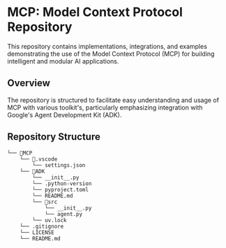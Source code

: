 # MCP: Model Context Protocol Repository

This repository contains implementations, integrations, and examples demonstrating the use of the Model Context Protocol (MCP) for building intelligent and modular AI applications.

## Overview

The repository is structured to facilitate easy understanding and usage of MCP with various toolkit's, particularly emphasizing integration with Google's Agent Development Kit (ADK).

## Repository Structure

```text
└── 📁MCP
    └── 📁.vscode
        └── settings.json
    └── 📁ADK
        └── __init__.py
        └── .python-version
        └── pyproject.toml
        └── README.md
        └── 📁src
            └── __init__.py
            └── agent.py
        └── uv.lock
    └── .gitignore
    └── LICENSE
    └── README.md
```
